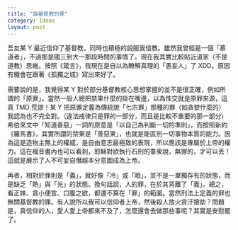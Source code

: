 ```yaml
---
title: "論基督教的罪"
category: Ideas
layout: post
---
```


吾友某 Y 最近信仰了基督教，同時也積極的說服我信教。雖然我曾經是一個「慕道者」，不過那是國三到大一那段時間的事情了。現在我其實比較貼近道家（不是道教）思維。按照《箴言》，我現在是自以為瞭解真理的「愚妄人」了 XDD。原因有機會在跟著《孤獨之城》寫出來好了。

需要說的是，我覺得某 Y 對於部分基督教核心思想掌握的並不是很正確，例如所謂的「原罪」。當然一般人總把禁果什麼的掛在嘴邊，以為性交就是原罪來源，這真 TMD 荒謬！某 Y 把原罪定義為傳統說「七宗罪」那種的罪（如貪婪什麼的）我認為也不完全對。（違法戒律只是罪的一部分，而且是比較不重要的那一部分）希伯來文中「知道善惡」一詞的原意是「以自己為判斷一切的準則」，而按照新約《羅馬書》，其實所謂的禁果是「善惡果」，也就是能區別一切事物本質的能力。因為這是造物主無上的權威，是自由意志最極致的表現，所以應該是專屬於上帝的權力。這在福音書內也可以看到，耶穌對欲執行石刑的羣衆說，無罪的，才可以丟！這就是展示了人不可妄自僭越本分意圖成為上帝。

再者，相對於罪則是「義」，就好像「冷」或「暗」，並不是一單獨存有的狀態，而是缺乏「熱」與「光」的狀態。換句話說，人的罪，在於其背離了「義」。總之，看正妹、貪小便宜、口腹之欲，都還不算在「罪」的範圍。當然刑法上定義的罪也無關基督教的罪。有人說所以我可以信仰者上帝，然後殺人放火貪汙搶劫？問題是，真信仰的人，愛人愛上帝都來不及了，怎麼還會去做那些事呢？其實是安慰罷了。
